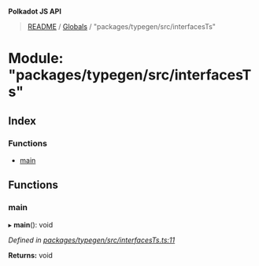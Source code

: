**Polkadot JS API**

> [README](../README.md) / [Globals](../globals.md) / "packages/typegen/src/interfacesTs"

# Module: "packages/typegen/src/interfacesTs"

## Index

### Functions

* [main](_packages_typegen_src_interfacests_.md#main)

## Functions

### main

▸ **main**(): void

*Defined in [packages/typegen/src/interfacesTs.ts:11](https://github.com/polkadot-js/api/blob/7af915185/packages/typegen/src/interfacesTs.ts#L11)*

**Returns:** void
